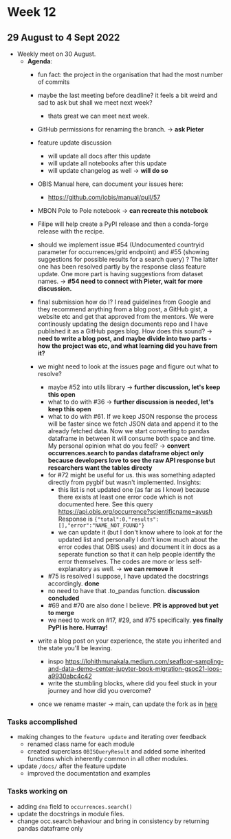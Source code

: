 # Week 12
## 29 August to 4 Sept 2022
+ Weekly meet on 30 August.
    + **Agenda**:
        + fun fact: the project in the organisation that had the most number of commits
        + maybe the last meeting before deadline? it feels a bit weird and sad to ask but shall we meet next week?
            + thats great we can meet next week.
        + GitHub permissions for renaming the branch. -> **ask Pieter**
        + feature update discussion
            + will update all docs after this update
            + will update all notebooks after this update
            + will update changelog as well -> **will do so**
        + OBIS Manual here, can document your issues here:
            + https://github.com/iobis/manual/pull/57
        + MBON Pole to Pole notebook -> **can recreate this notebook**
        + Filipe will help create a PyPI release and then a conda-forge release with the recipe.
        
        + should we implement issue #54 (Undocumented countryid parameter for occurrences/grid endpoint)
        and #55 (showing suggestions for possible results for a search query) ? The latter one has been
        resolved partly by the response class feature update. One more part is having suggestions from dataset
        names. -> **#54 need to connect with Pieter, wait for more discussion.**

        + final submission how do I? I read guidelines from Google and they recommend anything from a blog post,
        a GitHub gist, a website etc and get that approved from the mentors. We were continously updating the 
        design documents repo and I have published it as a GitHub pages blog. How does this sound? 
        -> **need to write a blog post, and maybe divide into two parts - how the project was etc, and what learning did you have from it?**

        + we might need to look at the issues page and figure out what to resolve?
            + maybe #52 into utils library -> **further discussion, let's keep this open**
            + what to do with #36 -> **further discussion is needed, let's keep this open**
            + what to do with #61. If we keep JSON response the process will be faster since we fetch JSON data and append it to the already fetched data. Now we start converting to pandas dataframe in between it will consume both space and time. My personal opinion what do you feel? -> **convert occurrences.search to pandas dataframe object only because developers love to see the raw API response but researchers want the tables directy**
            + for #72 might be useful for us. this was something adapted directly from pygbif but wasn't implemented. Insights:
                + this list is not updated one (as far as I know) because there exists at least one error code which is not documented here. See this query https://api.obis.org/occurrence?scientificname=ayush
                Response is ```{"total":0,"results":[],"error":"NAME_NOT_FOUND"}```
                + we can update it (but I don't know where to look at for the updated list and personally I don't know much about the error codes that OBIS uses) and document it in docs as a seperate function so that it can help people identify the error themselves. The codes are more or less self-explanatory as well. -> **we can remove it**
            + #75 is resolved I suppose, I have updated the docstrings accordingly. **done**
            + no need to have that .to_pandas function. **discussion concluded**
            + #69 and #70 are also done I believe. **PR is approved but yet to merge**
            + we need to work on #17, #29, and #75 specifically. **yes finally PyPI is here. Hurray!**
        
        + write a blog post on your experience, the state you inherited and the state you'll be leaving.
            + inspo https://lohithmunakala.medium.com/seafloor-sampling-and-data-demo-center-jupyter-book-migration-gsoc21-ioos-a9930abc4c42
            + write the stumbling blocks, where did you feel stuck in your journey and how did you overcome?
        + once we rename master -> main, can update the fork as in [here](https://github.com/ioos/ioos_code_lab/pull/20#issuecomment-918516941)

### Tasks accomplished
+ making changes to the `feature update` and iterating over feedback
    + renamed class name for each module
    + created superclass `OBISQueryResult` and added some inherited functions which inherently common 
    in all other modules.
+ update `/docs/` after the feature update
    + improved the documentation and examples

### Tasks working on
+ adding `dna` field to `occurrences.search()`
+ update the docstrings in module files.
+ change occ.search behaviour and bring in consistency by returning pandas dataframe only
